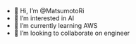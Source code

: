 - 👋 Hi, I’m @MatsumotoRi
- 👀 I’m interested in AI
- 🌱 I’m currently learning AWS
- 💞️ I’m looking to collaborate on engineer
  
<!---
MatsumotoRi/MatsumotoRi is a ✨ special ✨ repository because its `README.md` (this file) appears on your GitHub profile.
You can click the Preview link to take a look at your changes.
--->
